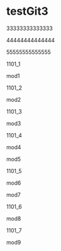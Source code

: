 # testGit3
33333333333333

44444444444444

55555555555555

1101_1

mod1

1101_2

mod2

1101_3

mod3


1101_4

mod4

mod5

1101_5

mod6

mod7

1101_6

mod8

1101_7

mod9
